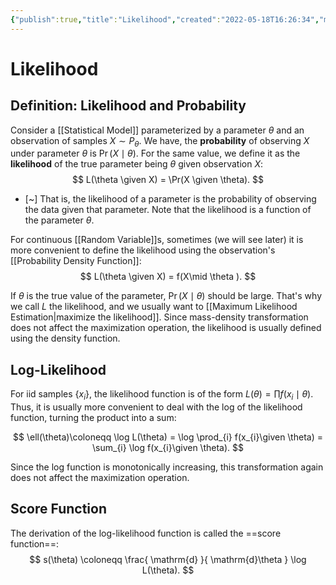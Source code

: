 ```yaml
---
{"publish":true,"title":"Likelihood","created":"2022-05-18T16:26:34","modified":"2025-06-18T16:49:05","tags":["pub-stat"],"cssclasses":"","aliases":null,"type":"note","sup":["[[Probability Theory]]","[[Statistics]]"],"state":"done","related":["[[Maximum Likelihood Estimation]]"]}
---
```



# Likelihood

## Definition: Likelihood and Probability

Consider a [[Statistical Model]] parameterized by a parameter $\theta$ and an observation of samples $X \sim P_{\theta}$. We have, the **probability** of observing $X$ under parameter $\theta$ is $\Pr(X \mid \theta)$.
For the same value, we define it as the **likelihood** of the true parameter being $\theta$ given observation $X$:
$$
L(\theta \given X) = \Pr(X \given \theta).
$$
- [~] That is, the likelihood of a parameter is the probability of observing the data given that parameter. Note that the likelihood is a function of the parameter $\theta$.
 
For continuous [[Random Variable]]s, sometimes (we will see later) it is more convenient to define the likelihood using the observation's [[Probability Density Function]]:
$$
L(\theta \given X) = f(X\mid \theta ).
$$

If $\theta$ is the true value of the parameter, $\Pr(X\mid \theta)$ should be large. That's why we call $L$ the likelihood, and we usually want to [[Maximum Likelihood Estimation\|maximize the likelihood]]. Since mass-density transformation does not affect the maximization operation, the likelihood is usually defined using the density function.

## Log-Likelihood

For iid samples $\{ x_i \}$, the likelihood function is of the form $L(\theta) = \prod f(x_{i}\mid \theta)$. Thus, it is usually more convenient to deal with the log of the likelihood function, turning the product into a sum:

$$
\ell(\theta)\coloneqq \log L(\theta) = \log \prod_{i} f(x_{i}\given \theta) = \sum_{i} \log f(x_{i}\given \theta).
$$

Since the log function is monotonically increasing, this transformation again does not affect the maximization operation.

## Score Function

The derivation of the log-likelihood function is called the ==score function==:
$$
s(\theta) \coloneqq \frac{ \mathrm{d} }{ \mathrm{d}\theta  }  \log L(\theta).
$$


